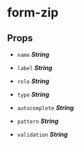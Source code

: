 
# form-zip


## Props


- `name` ***String***

  

- `label` ***String***

  

- `role` ***String***

  

- `type` ***String***

  

- `autocomplete` ***String***

  

- `pattern` ***String***

  

- `validation` ***String***

  







